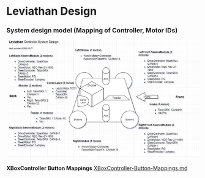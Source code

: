 # Leviathan Design

### System design model (Mapping of Controller, Motor IDs)
![System Design model](Leviathan-System-model.jpg)

**XBoxController Button Mappings** [XBoxController-Button-Mappings.md](XBoxController-Button-Mappings.md)